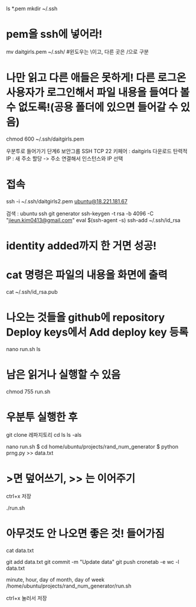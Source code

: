 ls *.pem
mkdir ~/.ssh
# pem을 ssh에 넣어라!
mv daitgirls.pem ~/.ssh/
#윈도우는 \이고, 다른 곳은 /으로 구분
# 나만 읽고 다른 애들은 못하게! 다른 로그온 사용자가 로그인해서 파일 내용을 들여다 볼 수 없도록!(공용 폴더에 있으면 들어갈 수 있음)
chmod 600 ~/.ssh/daitgirls.pem


우분투로 들어가기
단계6 보안그룹
SSH
TCP 22
키페어 : daitgirls 다운로드
탄력적 IP : 새 주소 할당 -> 주소 연결해서 인스턴스와 IP 선택

# 접속
ssh -i ~/.ssh/daitgirls2.pem ubuntu@18.221.181.67

검색 : ubuntu ssh git generator
ssh-keygen -t rsa -b 4096 -C "jieun.kim0413@gmail.com"
eval $(ssh-agent -s)
ssh-add ~/.ssh/id_rsa
# identity added까지 한 거면 성공!
# cat 명령은 파일의 내용을 화면에 출력
cat ~/.ssh/id_rsa.pub
# 나오는 것들을 github에 repository Deploy keys에서 Add deploy key 등록

nano run.sh
ls
# 남은 읽거나 실행할 수 있음
chmod 755 run.sh

# 우분투 실행한 후
git clone 레파지토리
cd
ls
ls -als

nano run.sh
$ cd home/ubuntu/projects/rand_num_generator
$ python prng.py >> data.txt
# >면 덮어쓰기, >> 는 이어주기
ctrl+x 저장

./run.sh
# 아무것도 안 나오면 좋은 것! 들어가짐
cat data.txt

git add data.txt
git commit -m "Update data"
git push
cronetab -e
wc -l data.txt

minute, hour, day of month, day of week
/home/ubuntu/projects/rand_num_generator/run.sh

ctrl+x 눌러서 저장
